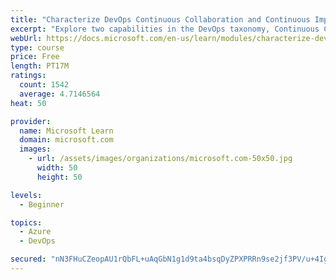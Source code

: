 ```yaml
---
title: "Characterize DevOps Continuous Collaboration and Continuous Improvement"
excerpt: "Explore two capabilities in the DevOps taxonomy, Continuous Collaboration and Continuous Improvement."
webUrl: https://docs.microsoft.com/en-us/learn/modules/characterize-devops-continous-collaboration-improvement/
type: course
price: Free
length: PT17M
ratings:
  count: 1542
  average: 4.7146564
heat: 50

provider:
  name: Microsoft Learn
  domain: microsoft.com
  images:
    - url: /assets/images/organizations/microsoft.com-50x50.jpg
      width: 50
      height: 50

levels:
  - Beginner

topics:
  - Azure
  - DevOps

secured: "nN3FHuCZeopAU1rQbFL+uAqGbN1g1d9ta4bsqDyZPXPRRn9se2jf3PV/u+4IgWhMT1Cr437KMYjE8Du+7RvnfeSmdyYS56hekcj61j66xrWkG4gcVUyYF1CAlG/ksWSmfaal0kGRhpGQoetrV9JcwmbmVW+/TALyS4DF1y1V+UOoaWJqgiOTw9S07ttE6Nk+F73CZKAt84939cabZzs6akwA1as1WxUvEIvPwVoxWfXiHvcZav22m2GLzp2Tju8Iw+asGpkT513IT1u9TQFAc/inQXwp1vHVt9ZbXi7Pi4WvhOUTPX2Oh8phajmXgxHyDj0xfkc5URmWuUOIrKk1Q9fuDcMrs5/VCO05fixrxq4XBP6SZRni7qqtuaS6FjIGqian3lqwIOkzGnXTdI9OOP/H2oDjmAqzNToAx1bOKaQ=;il4yKMjEsQlzdGQ8CvuPYw=="
---
```


